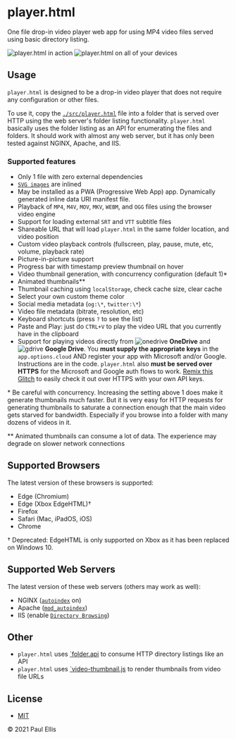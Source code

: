 # player.html
One file drop-in video player web app for using MP4 video files served using basic directory listing.

![player.html in action](https://user-images.githubusercontent.com/455424/140204106-eff3504d-64f0-4038-977b-52555dd96358.png)
![player.html on all of your devices](https://user-images.githubusercontent.com/455424/140200711-7a414217-63db-41b7-8f6e-8d00d7e9eb27.png)

## Usage
`player.html` is designed to be a drop-in video player that does not require any configuration or other files.

To use it, copy the [`./src/player.html`](src/player.html) file into a folder that is served over HTTP using the web server's folder listing functionality. `player.html` basically uses the folder listing as an API for enumerating the files and folders. It should work with almost any web server, but it has only been tested against NGINX, Apache, and IIS.

### Supported features

* Only 1 file with zero external dependencies
* [`SVG images`](https://github.com/microsoft/fluentui-system-icons/) are inlined
* May be installed as a PWA (Progressive Web App) app. Dynamically generated inline data URI manifest file.
* Playback of `MP4`, `M4V`, `MOV`, `MKV`, `WEBM`, and `OGG` files using the browser video engine
* Support for loading external `SRT` and `VTT` subtitle files
* Shareable URL that will load `player.html` in the same folder location, and video position
* Custom video playback controls (fullscreen, play, pause, mute, etc, volume, playback rate)
* Picture-in-picture support
* Progress bar with timestamp preview thumbnail on hover
* Video thumbnail generation, with concurrency configuration (default 1)*
* Animated thumbnails**
* Thumbnail caching using `localStorage`, check cache size, clear cache
* Select your own custom theme color
* Social media metadata (`og:\*`, `twitter:\*`)
* Video file metadata (bitrate, resolution, etc)
* Keyboard shortcuts (press `?` to see the list)
* Paste and Play: just do `CTRL+V` to play the video URL that you currently have in the clipboard
* Support for playing videos directly from ![onedrive](https://user-images.githubusercontent.com/455424/93652838-4cc6dd80-f9cb-11ea-8d8c-062705d5500e.png) **OneDrive** and ![gdrive](https://user-images.githubusercontent.com/455424/93652836-4c2e4700-f9cb-11ea-9a71-7325f745baf9.png) **Google Drive**. You **must supply the appropriate keys** in the `app.options.cloud` AND register your app with Microsoft and/or Google. Instructions are in the code. `player.html` also **must be served over HTTPS** for the Microsoft and Google auth flows to work. [Remix this Glitch](https://glitch.com/edit/#!/player-html-remix?path=src%2Fplayer.html%3A487%3A10) to easily check it out over HTTPS with your own API keys.

\* Be careful with concurrency. Increasing the setting above 1 does make it generate thumbnails much faster. But it is very easy for HTTP requests for generating thumbnails to saturate a connection enough that the main video gets starved for bandwidth. Especially if you browse into a folder with many dozens of videos in it.

\** Animated thumbnails can consume a lot of data. The experience may degrade on slower network connections

## Supported Browsers

The latest version of these browsers is supported:

* Edge (Chromium)
* Edge (Xbox EdgeHTML)†
* Firefox
* Safari (Mac, iPadOS, iOS)
* Chrome

† Deprecated: EdgeHTML is only supported on Xbox as it has been replaced on Windows 10.

## Supported Web Servers

The latest version of these web servers (others may work as well):

* NGINX ([`autoindex`](https://nginx.org/en/docs/http/ngx_http_autoindex_module.html) on)
* Apache ([`mod_autoindex`](https://cwiki.apache.org/confluence/display/HTTPD/DirectoryListings))
* IIS (enable [`Directory Browsing`](https://docs.microsoft.com/en-us/iis/configuration/system.webserver/directorybrowse))

## Other

* `player.html` uses [`folder.api](https://github.com/pseudosavant/folder.api) to consume HTTP directory listings like an API
* `player.html` uses [`video-thumbnail.js](https://github.com/pseudosavant/video-thumbnail.js) to render thumbnails from video file URLs

## License

* [MIT](./LICENSE)

&copy; 2021 Paul Ellis
